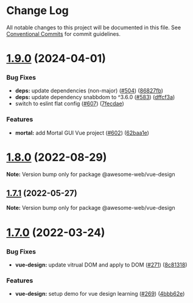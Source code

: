 # Change Log

All notable changes to this project will be documented in this file.
See [Conventional Commits](https://conventionalcommits.org) for commit guidelines.

# [1.9.0](https://github.com/sabertazimi/awesome-web/compare/v1.8.0...v1.9.0) (2024-04-01)

### Bug Fixes

- **deps:** update dependencies (non-major) ([#504](https://github.com/sabertazimi/awesome-web/issues/504)) ([86827fb](https://github.com/sabertazimi/awesome-web/commit/86827fbdec15bac30b8270d553a286bc5fe09bb5))
- **deps:** update dependency snabbdom to ^3.6.0 ([#583](https://github.com/sabertazimi/awesome-web/issues/583)) ([dffcf3a](https://github.com/sabertazimi/awesome-web/commit/dffcf3ab630bce82518df54b76dc933066d0210c))
- switch to eslint flat config ([#607](https://github.com/sabertazimi/awesome-web/issues/607)) ([7fecdae](https://github.com/sabertazimi/awesome-web/commit/7fecdae1f27a4c636943b87eb2f2efa0ae192213))

### Features

- **mortal:** add Mortal GUI Vue project ([#602](https://github.com/sabertazimi/awesome-web/issues/602)) ([62baa1e](https://github.com/sabertazimi/awesome-web/commit/62baa1edea6eca0ab331cf9c221953824854199a))

# [1.8.0](https://github.com/sabertazimi/awesome-web/compare/v1.7.1...v1.8.0) (2022-08-29)

**Note:** Version bump only for package @awesome-web/vue-design

## [1.7.1](https://github.com/sabertazimi/awesome-web/compare/v1.7.0...v1.7.1) (2022-05-27)

**Note:** Version bump only for package @awesome-web/vue-design

# [1.7.0](https://github.com/sabertazimi/awesome-web/compare/v1.6.1...v1.7.0) (2022-03-24)

### Bug Fixes

- **vue-design:** update vitrual DOM and apply to DOM ([#271](https://github.com/sabertazimi/awesome-web/issues/271)) ([8c81318](https://github.com/sabertazimi/awesome-web/commit/8c813187236e6b3594bb8663d6f38498d95c3964))

### Features

- **vue-design:** setup demo for vue design learning ([#269](https://github.com/sabertazimi/awesome-web/issues/269)) ([4bbb62e](https://github.com/sabertazimi/awesome-web/commit/4bbb62efa32436f4d59a8fb06b9dbd6809843c48))

